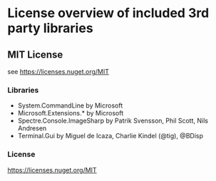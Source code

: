 # License overview of included 3rd party libraries  #
 
## MIT License ##
see https://licenses.nuget.org/MIT
### Libraries ###
* System.CommandLine by Microsoft
* Microsoft.Extensions.* by Microsoft
* Spectre.Console.ImageSharp by Patrik Svensson, Phil Scott, Nils Andresen
* Terminal.Gui by Miguel de Icaza, Charlie Kindel (@tig), @BDisp
### License ###
https://licenses.nuget.org/MIT
